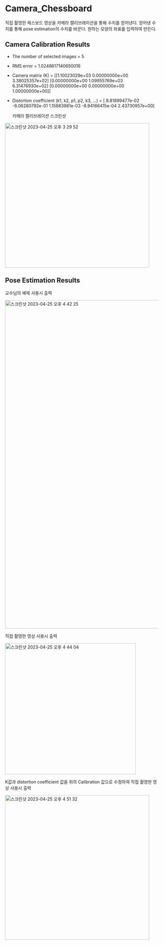 # Camera_Chessboard
직접 촬영한 체스보드 영상을 카메라 캘리브레이션을 통해 수치를 얻어낸다.
얻어낸 수치를 통해 pose estimation의 수치를 바꾼다.
원하는 모양의 좌표를 입력하여 만든다.


## Camera Calibration Results
* The number of selected images = 5
* RMS error = 1.0248617140650016
* Camera matrix (K) = 
[[1.10023029e+03 0.00000000e+00 3.38025357e+02]
 [0.00000000e+00 1.09955769e+03 6.31476930e+02]
 [0.00000000e+00 0.00000000e+00 1.00000000e+00]]
* Distortion coefficient (k1, k2, p1, p2, k3, ...) = [ 8.81899477e-02 -8.06280792e-01  1.15883981e-03 -8.94166415e-04
  2.43730957e+00]
  
  
  카메라 캘리브레이션 스크린샷 
<img width="472" alt="스크린샷 2023-04-25 오후 3 29 52" src="https://user-images.githubusercontent.com/61642764/234193210-85431c74-4ed3-417a-8eb3-b90b92a655f1.png">



## Pose Estimation Results


교수님의 예제 사용시 출력


<img width="1072" alt="스크린샷 2023-04-25 오후 4 42 25" src="https://user-images.githubusercontent.com/61642764/234208979-17a852b5-1d09-40ac-a232-1fd07eb0c22b.png">



직접 촬영한 영상 사용시 출력


<img width="428" alt="스크린샷 2023-04-25 오후 4 44 04" src="https://user-images.githubusercontent.com/61642764/234208947-627c9a18-91f4-4ce6-ba50-3f8d92923603.png">

K값과 distortion coefficient 값을 위의 Calibration 값으로 수정하여 직접 촬영한 영상 사용시 출력


<img width="472" alt="스크린샷 2023-04-25 오후 4 51 32" src="https://user-images.githubusercontent.com/61642764/234211146-3aaeb9eb-7661-4e8f-89e4-01a66d30881c.png">

